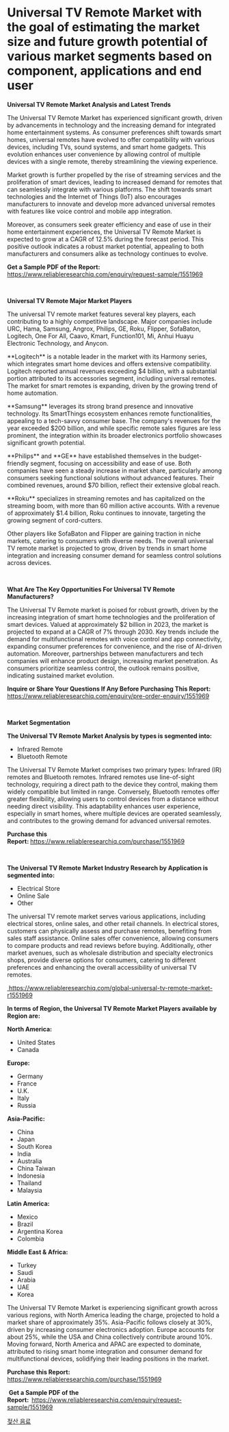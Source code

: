 <p><h1>Universal TV Remote Market with the goal of estimating the market size and future growth potential of various market segments based on component, applications and end user</h1></p><p><strong>Universal TV Remote Market Analysis and Latest Trends</strong></p>
<p><p>The Universal TV Remote Market has experienced significant growth, driven by advancements in technology and the increasing demand for integrated home entertainment systems. As consumer preferences shift towards smart homes, universal remotes have evolved to offer compatibility with various devices, including TVs, sound systems, and smart home gadgets. This evolution enhances user convenience by allowing control of multiple devices with a single remote, thereby streamlining the viewing experience.</p><p>Market growth is further propelled by the rise of streaming services and the proliferation of smart devices, leading to increased demand for remotes that can seamlessly integrate with various platforms. The shift towards smart technologies and the Internet of Things (IoT) also encourages manufacturers to innovate and develop more advanced universal remotes with features like voice control and mobile app integration. </p><p>Moreover, as consumers seek greater efficiency and ease of use in their home entertainment experiences, the Universal TV Remote Market is expected to grow at a CAGR of 12.5% during the forecast period. This positive outlook indicates a robust market potential, appealing to both manufacturers and consumers alike as technology continues to evolve.</p></p>
<p><strong>Get a Sample PDF of the Report:&nbsp;</strong> <a href="https://www.reliableresearchiq.com/enquiry/request-sample/1551969?utm_campaign=99&utm_medium=2&utm_source=Github&utm_content=ia&utm_term=06022025&utm_id=universal-tv-remote">https://www.reliableresearchiq.com/enquiry/request-sample/1551969</a></p>
<p>&nbsp;</p>
<p><strong>Universal TV Remote Major Market Players</strong></p>
<p><p>The universal TV remote market features several key players, each contributing to a highly competitive landscape. Major companies include URC, Hama, Samsung, Angrox, Philips, GE, Roku, Flipper, SofaBaton, Logitech, One For All, Caavo, Kmart, Function101, Mi, Anhui Huayu Electronic Technology, and Anycon.</p><p>**Logitech** is a notable leader in the market with its Harmony series, which integrates smart home devices and offers extensive compatibility. Logitech reported annual revenues exceeding $4 billion, with a substantial portion attributed to its accessories segment, including universal remotes. The market for smart remotes is expanding, driven by the growing trend of home automation.</p><p>**Samsung** leverages its strong brand presence and innovative technology. Its SmartThings ecosystem enhances remote functionalities, appealing to a tech-savvy consumer base. The company's revenues for the year exceeded $200 billion, and while specific remote sales figures are less prominent, the integration within its broader electronics portfolio showcases significant growth potential.</p><p>**Philips** and **GE** have established themselves in the budget-friendly segment, focusing on accessibility and ease of use. Both companies have seen a steady increase in market share, particularly among consumers seeking functional solutions without advanced features. Their combined revenues, around $70 billion, reflect their extensive global reach.</p><p>**Roku** specializes in streaming remotes and has capitalized on the streaming boom, with more than 60 million active accounts. With a revenue of approximately $1.4 billion, Roku continues to innovate, targeting the growing segment of cord-cutters.</p><p>Other players like SofaBaton and Flipper are gaining traction in niche markets, catering to consumers with diverse needs. The overall universal TV remote market is projected to grow, driven by trends in smart home integration and increasing consumer demand for seamless control solutions across devices.</p></p>
<p>&nbsp;</p>
<p><strong>What Are The Key Opportunities For Universal TV Remote Manufacturers?</strong></p>
<p><p>The Universal TV Remote market is poised for robust growth, driven by the increasing integration of smart home technologies and the proliferation of smart devices. Valued at approximately $2 billion in 2023, the market is projected to expand at a CAGR of 7% through 2030. Key trends include the demand for multifunctional remotes with voice control and app connectivity, expanding consumer preferences for convenience, and the rise of AI-driven automation. Moreover, partnerships between manufacturers and tech companies will enhance product design, increasing market penetration. As consumers prioritize seamless control, the outlook remains positive, indicating sustained market evolution.</p></p>
<p><strong>Inquire or Share Your Questions If Any Before Purchasing This Report:</strong> <a href="https://www.reliableresearchiq.com/enquiry/pre-order-enquiry/1551969?utm_campaign=99&utm_medium=2&utm_source=Github&utm_content=ia&utm_term=06022025&utm_id=universal-tv-remote">https://www.reliableresearchiq.com/enquiry/pre-order-enquiry/1551969</a></p>
<p>&nbsp;</p>
<p><strong>Market Segmentation</strong></p>
<p><strong>The Universal TV Remote Market Analysis by types is segmented into:</strong></p>
<p><ul><li>Infrared Remote</li><li>Bluetooth Remote</li></ul></p>
<p><p>The Universal TV Remote Market comprises two primary types: Infrared (IR) remotes and Bluetooth remotes. Infrared remotes use line-of-sight technology, requiring a direct path to the device they control, making them widely compatible but limited in range. Conversely, Bluetooth remotes offer greater flexibility, allowing users to control devices from a distance without needing direct visibility. This adaptability enhances user experience, especially in smart homes, where multiple devices are operated seamlessly, and contributes to the growing demand for advanced universal remotes.</p></p>
<p><strong>Purchase this Report:&nbsp;</strong><a href="https://www.reliableresearchiq.com/purchase/1551969?utm_campaign=99&utm_medium=2&utm_source=Github&utm_content=ia&utm_term=06022025&utm_id=universal-tv-remote">https://www.reliableresearchiq.com/purchase/1551969</a></p>
<p>&nbsp;</p>
<p><strong>The Universal TV Remote Market Industry Research by Application is segmented into:</strong></p>
<p><ul><li>Electrical Store</li><li>Online Sale</li><li>Other</li></ul></p>
<p><p>The universal TV remote market serves various applications, including electrical stores, online sales, and other retail channels. In electrical stores, customers can physically assess and purchase remotes, benefiting from sales staff assistance. Online sales offer convenience, allowing consumers to compare products and read reviews before buying. Additionally, other market avenues, such as wholesale distribution and specialty electronics shops, provide diverse options for consumers, catering to different preferences and enhancing the overall accessibility of universal TV remotes.</p></p>
<p><a href="https://www.reliableresearchiq.com/global-universal-tv-remote-market-r1551969?utm_campaign=99&utm_medium=2&utm_source=Github&utm_content=ia&utm_term=06022025&utm_id=universal-tv-remote">&nbsp;https://www.reliableresearchiq.com/global-universal-tv-remote-market-r1551969</a></p>
<p><strong>In terms of Region, the Universal TV Remote Market Players available by Region are:</strong></p>
<p>
    <p> <strong> North America: </strong>
        <ul>
            <li>United States</li>
            <li>Canada</li>
        </ul>
        </p> 
    <p> <strong> Europe: </strong>
        <ul>
            <li>Germany</li>
            <li>France</li>
            <li>U.K.</li>
            <li>Italy</li>
            <li>Russia</li>
        </ul>
        </p> 
    <p> <strong> Asia-Pacific: </strong>
        <ul>
            <li>China</li>
            <li>Japan</li>
            <li>South Korea</li>
            <li>India</li>
            <li>Australia</li>
            <li>China Taiwan</li>
            <li>Indonesia</li>
            <li>Thailand</li>
            <li>Malaysia</li>
        </ul>
        </p> 
    <p> <strong> Latin America: </strong>
        <ul>
            <li>Mexico</li>
            <li>Brazil</li>
            <li>Argentina Korea</li>
            <li>Colombia</li>
        </ul>
        </p> 
    <p> <strong> Middle East & Africa: </strong>
        <ul>
            <li>Turkey</li>
            <li>Saudi</li>
            <li>Arabia</li>
            <li>UAE</li>
            <li>Korea</li>
        </ul>
    </p>
    </p>
<p><p>The Universal TV Remote Market is experiencing significant growth across various regions, with North America leading the charge, projected to hold a market share of approximately 35%. Asia-Pacific follows closely at 30%, driven by increasing consumer electronics adoption. Europe accounts for about 25%, while the USA and China collectively contribute around 10%. Moving forward, North America and APAC are expected to dominate, attributed to rising smart home integration and consumer demand for multifunctional devices, solidifying their leading positions in the market.</p></p>
<p><strong>Purchase this Report: </strong><a href="https://www.reliableresearchiq.com/purchase/1551969?utm_campaign=99&utm_medium=2&utm_source=Github&utm_content=ia&utm_term=06022025&utm_id=universal-tv-remote">https://www.reliableresearchiq.com/purchase/1551969</a></p>
<p>&nbsp;<strong>Get a Sample PDF of the Report:&nbsp;&nbsp;</strong><a href="https://www.reliableresearchiq.com/enquiry/request-sample/1551969?utm_campaign=99&utm_medium=2&utm_source=Github&utm_content=ia&utm_term=06022025&utm_id=universal-tv-remote">https://www.reliableresearchiq.com/enquiry/request-sample/1551969</a></p>
<p><strong></strong></p>
<p><p><a href="https://github.com/sougarounis/Market-Research-Report-List-7/blob/main/840841835515.md?utm_campaign=99&utm_medium=2&utm_source=Github&utm_content=ia&utm_term=06022025&utm_id=universal-tv-remote">젖산 음료</a></p></p>